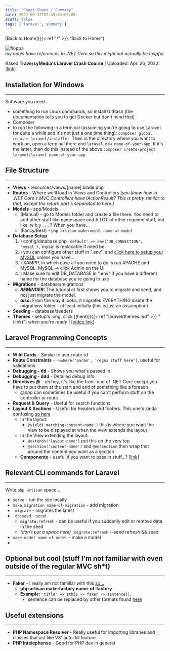 ```yaml
---
title: "Cheat Sheet / Summary"
date: 2022-09-12T07:49:34+02:00
draft: false
tags: ['laravel','summary']
---
```


[Back to Home]({{< ref "/" >}} "Back to Home")

![floppa](/laravel/images/floppa_poly.png)  <br/>
*my notes have references to .NET Core so this might not actually be helpful*

Based **TraversyMedia's Laravel Crash Course** | Uploaded: Apr. 26, 2022: [[link]](https://youtu.be/MYyJ4PuL4pY)

## Installation for Windows
---
Software you need...
- something to run Linux commands, so install GitBash (the documentation tells you to get Docker but don't mind that)
- Composer
- to run the following in a terminal (assuming you're going to use Laravel for quite a while and it's not just a one time thing):
  ``composer global require laravel/installer``.
  Then in the directory where you want to work on, open a terminal there and ``laravel new name-of-your-app``. If it's the latter, then do this instead of the above ``composer create-project laravel/laravel name-of-your-app``.

## File Structure
---
* **Views** - resources/views/[name].blade.php
* **Routes** - Where we'll load in Views and Controllers *(you know how in .NET Core's MVC Controllers have IActionResult? This is pretty similar to that, except the return part's separated to here.)*
* **Models** - app/Models
  * (Manual) - go to Models folder and create a file there. You need to add other stuff like namespace and A LOT of other required stuff, but like, w h y . . . ? When you have...
  * (Fancy/Best) - ``php artisan make:model name-of-model``
* **Database Setup**
  1. ) config/database.php ``'default' => env('DB_CONNECTION', 'mysql'),`` mysql is replacable if need be
  2. ) you can configure other stuff in ".env", and [click here to setup your MySQL](https://youtu.be/MYyJ4PuL4pY?t=2754) unless you have...
  3. ) XAMPP, in which case all you need to do is run APACHE and MySQL. MySQL -> click Admin on the UI 
  4. ) Make sure to edit DB_DATABASE in ".env" if you have a different name for the database you're going to use
* **Migrations** - database/migrations 
  * ***REMINDER:*** The tutorial at first shows you to migrate and seed, and not just migrate the model.
  * ***also:*** From the way it looks, it migrates EVERYTHING inside the migrations folder - at least initially (this is just an assumption)
* **Seeding** - database/seeders
* **Themes** - setup's long, click [(here)]({{< ref "laravel/themes.md" >}} "(link)") when you're ready | <a href="https://youtu.be/MYyJ4PuL4pY?t=4318" target="_blank">[video link]</a>

## Laravel Programming Concepts
---
* **Wild Cards** - Similar to asp-route-id
* **Route Constraints** - ``->where('param', 'regex stuff here')``, useful for validations
* **Debugging - dd** - Shows you what's passed in
* **Debugging - ddd** - Detailed debug info
* **Directives @** - oh hey, it's like the front-end of .NET Core except you have to put them at the start and end of something like a foreach
  * *@php* can sometimes be useful if you can't perform stuff on the controller or route
* **Request & Query** - Useful for search functions
* **Layout & Sections** - Useful for headers and footers. This one's kinda confusing <a href="https://youtu.be/MYyJ4PuL4pY?t=4099" target="_blank">so here</a>
  * In the layout:
    * ``@yield('matching-content-name')`` this is where you want the view to be displayed at when the view extends the layout
  * In the View extending the layout: 
    * ``@extends('layout-name')`` put this on the very top
    * ``@section('content-name')`` and ``@endsection`` then wrap that around the content you want as a section
  * **Components** - useful if you want to pass in stuff...? <a href="https://www.educba.com/laravel-components/" target="_blank">[link]</a>

## Relevant CLI commands for Laravel
---
Write ``php artisan`` space...
* ``serve`` - run the site locally
* ``make:migration name-of-migration`` - add migration
* `` migrate`` - migrates the latest
* `` db:seed`` - seed
  * ``migrate:refresh`` - can be useful if you suddenly edit or remove data in the seed
  * *(don't put a space here)* ``:migrate:refresh`` --seed refresh && seed 
* ``make:model name-of-model`` - make a model
* 

## Optional but cool (stuff I'm not familiar with even outside of the regular MVC sh*t)
---
* **Faker** - I really am not familiar with this <a href="https://youtu.be/MYyJ4PuL4pY?t=3791" target="_blank">so...</a>
  * **php artisan make:factory name-of-factory**
  * **Example:** ``'title' => $this -> faker -> sentence(),``
    * sentence can be replaced by other formats found <a href="https://github.com/fzaninotto/Faker#table-of-contents" target="_blank">here</a>


## Useful extensions
---
* **PHP Namespace Resolver** - Really useful for importing libraries and classes that act like VS' auto-fill feature
* **PHP Intelephense** - Good for PHP dev in general